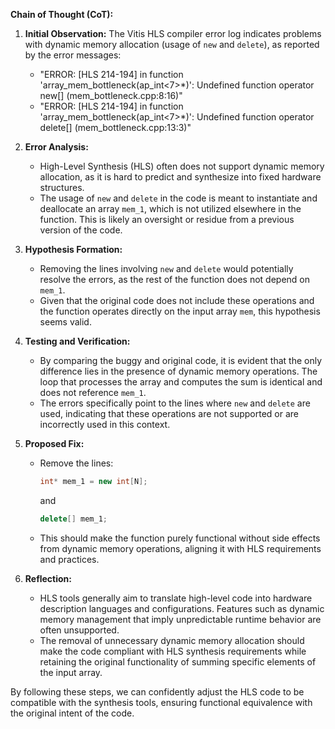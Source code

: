 **Chain of Thought (CoT):**

1. **Initial Observation:**
   The Vitis HLS compiler error log indicates problems with dynamic memory allocation (usage of `new` and `delete`), as reported by the error messages:
   - "ERROR: [HLS 214-194] in function 'array_mem_bottleneck(ap_int<7>*)': Undefined function operator new[] (mem_bottleneck.cpp:8:16)"
   - "ERROR: [HLS 214-194] in function 'array_mem_bottleneck(ap_int<7>*)': Undefined function operator delete[] (mem_bottleneck.cpp:13:3)"

2. **Error Analysis:**
   - High-Level Synthesis (HLS) often does not support dynamic memory allocation, as it is hard to predict and synthesize into fixed hardware structures.
   - The usage of `new` and `delete` in the code is meant to instantiate and deallocate an array `mem_1`, which is not utilized elsewhere in the function. This is likely an oversight or residue from a previous version of the code. 

3. **Hypothesis Formation:**
   - Removing the lines involving `new` and `delete` would potentially resolve the errors, as the rest of the function does not depend on `mem_1`.
   - Given that the original code does not include these operations and the function operates directly on the input array `mem`, this hypothesis seems valid.

4. **Testing and Verification:**
   - By comparing the buggy and original code, it is evident that the only difference lies in the presence of dynamic memory operations. The loop that processes the array and computes the sum is identical and does not reference `mem_1`.
   - The errors specifically point to the lines where `new` and `delete` are used, indicating that these operations are not supported or are incorrectly used in this context.

5. **Proposed Fix:**
   - Remove the lines:
     ```cpp
     int* mem_1 = new int[N];
     ```
     and 
     ```cpp
     delete[] mem_1;
     ```
   - This should make the function purely functional without side effects from dynamic memory operations, aligning it with HLS requirements and practices.

6. **Reflection:**
   - HLS tools generally aim to translate high-level code into hardware description languages and configurations. Features such as dynamic memory management that imply unpredictable runtime behavior are often unsupported.
   - The removal of unnecessary dynamic memory allocation should make the code compliant with HLS synthesis requirements while retaining the original functionality of summing specific elements of the input array.

By following these steps, we can confidently adjust the HLS code to be compatible with the synthesis tools, ensuring functional equivalence with the original intent of the code.